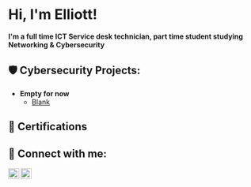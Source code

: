 <h1>Hi, I'm Elliott!</h1>

<b>I'm a full time ICT Service desk technician, part time student studying Networking & Cybersecurity</b>

<h2>🛡️ Cybersecurity Projects:</h2>

- <b>Empty for now</b>
  - [Blank](https://github.com/)

<h2>📜 Certifications</h2>


<h2> 🤳 Connect with me:</h2>

[<img align="left" alt="Elliott Agar | LinkedIn" width="22px" src="https://cdn.jsdelivr.net/npm/simple-icons@v3/icons/linkedin.svg" />][linkedin]
[<img align="left" alt="JoshMadakor | Instagram" width="22px" src="https://cdn.jsdelivr.net/npm/simple-icons@v3/icons/instagram.svg" />][instagram]

[instagram]: https://www.instagram.com/agarelliott/?hl=en
[linkedin]: https://www.linkedin.com/in/elliott-agar-222b06237/

<!--
**joshmadakor1/joshmadakor1** is a ✨ _special_ ✨ repository because its `README.md` (this file) appears on your GitHub profile.

Here are some ideas to get you started:

- 🔭 I’m currently working on ...
- 🌱 I’m currently learning ...
- 👯 I’m looking to collaborate on ...
- 🤔 I’m looking for help with ...
- 💬 Ask me about ...
- 📫 How to reach me: ...
- 😄 Pronouns: ...
- ⚡ Fun fact: ...
-->
